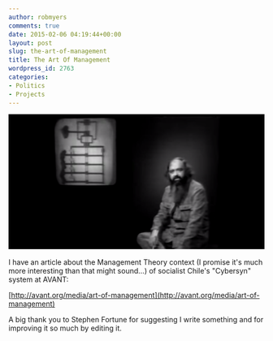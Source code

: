 ```yaml
---
author: robmyers
comments: true
date: 2015-02-06 04:19:44+00:00
layout: post
slug: the-art-of-management
title: The Art Of Management
wordpress_id: 2763
categories:
- Politics
- Projects
---
```


[![1e997476-b186-4794-6dbb-525ac4845ab1](/assets/2015/02/1e997476-b186-4794-6dbb-525ac4845ab1.png)](/assets/2015/02/1e997476-b186-4794-6dbb-525ac4845ab1.png)

I have an article about the Management Theory context (I promise it's much more interesting than that might sound...) of socialist Chile's "Cybersyn" system at AVANT:

[http://avant.org/media/art-of-management](http://avant.org/media/art-of-management)

A big thank you to Stephen Fortune for suggesting I write something and for improving it so much by editing it.
